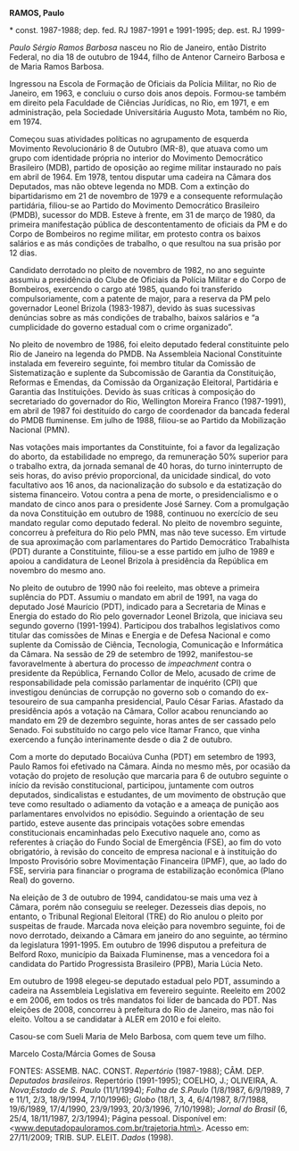 **RAMOS, Paulo**

\* const. 1987-1988; dep. fed. RJ 1987-1991 e 1991-1995; dep. est. RJ
1999-

*Paulo Sérgio Ramos Barbosa* nasceu no Rio de Janeiro, então Distrito
Federal, no dia 18 de outubro de 1944, filho de Antenor Carneiro Barbosa
e de Maria Ramos Barbosa.

Ingressou na Escola de Formação de Oficiais da Polícia Militar, no Rio
de Janeiro, em 1963, e concluiu o curso dois anos depois. Formou-se
também em direito pela Faculdade de Ciências Jurídicas, no Rio, em 1971,
e em administração, pela Sociedade Universitária Augusto Mota, também no
Rio, em 1974.

Começou suas atividades políticas no agrupamento de esquerda Movimento
Revolucionário 8 de Outubro (MR-8), que atuava como um grupo com
identidade própria no interior do Movimento Democrático Brasileiro
(MDB), partido de oposição ao regime militar instaurado no país em abril
de 1964. Em 1978, tentou disputar uma cadeira na Câmara dos Deputados,
mas não obteve legenda no MDB. Com a extinção do bipartidarismo em 21 de
novembro de 1979 e a consequente reformulação partidária, filiou-se ao
Partido do Movimento Democrático Brasileiro (PMDB), sucessor do MDB.
Esteve à frente, em 31 de março de 1980, da primeira manifestação
pública de descontentamento de oficiais da PM e do Corpo de Bombeiros no
regime militar, em protesto contra os baixos salários e as más condições
de trabalho, o que resultou na sua prisão por 12 dias.

Candidato derrotado no pleito de novembro de 1982, no ano seguinte
assumiu a presidência do Clube de Oficiais da Polícia Militar e do Corpo
de Bombeiros, exercendo o cargo até 1985, quando foi transferido
compulsoriamente, com a patente de major, para a reserva da PM pelo
governador Leonel Brizola (1983-1987), devido às suas sucessivas
denúncias sobre as más condições de trabalho, baixos salários e “a
cumplicidade do governo estadual com o crime organizado”.

No pleito de novembro de 1986, foi eleito deputado federal constituinte
pelo Rio de Janeiro na legenda do PMDB. Na Assembleia Nacional
Constituinte instalada em fevereiro seguinte, foi membro titular da
Comissão de Sistematização e suplente da Subcomissão de Garantia da
Constituição, Reformas e Emendas, da Comissão da Organização Eleitoral,
Partidária e Garantia das Instituições. Devido às suas críticas à
composição do secretariado do governador do Rio, Wellington Moreira
Franco (1987-1991), em abril de 1987 foi destituído do cargo de
coordenador da bancada federal do PMDB fluminense. Em julho de 1988,
filiou-se ao Partido da Mobilização Nacional (PMN).

Nas votações mais importantes da Constituinte, foi a favor da
legalização do aborto, da estabilidade no emprego, da remuneração 50%
superior para o trabalho extra, da jornada semanal de 40 horas, do turno
ininterrupto de seis horas, do aviso prévio proporcional, da unicidade
sindical, do voto facultativo aos 16 anos, da nacionalização do subsolo
e da estatização do sistema financeiro. Votou contra a pena de morte, o
presidencialismo e o mandato de cinco anos para o presidente José
Sarney. Com a promulgação da nova Constituição em outubro de 1988,
continuou no exercício de seu mandato regular como deputado federal. No
pleito de novembro seguinte, concorreu à prefeitura do Rio pelo PMN, mas
não teve sucesso. Em virtude de sua aproximação com parlamentares do
Partido Democrático Trabalhista (PDT) durante a Constituinte, filiou-se
a esse partido em julho de 1989 e apoiou a candidatura de Leonel Brizola
à presidência da República em novembro do mesmo ano.

No pleito de outubro de 1990 não foi reeleito, mas obteve a primeira
suplência do PDT. Assumiu o mandato em abril de 1991, na vaga do
deputado José Maurício (PDT), indicado para a Secretaria de Minas e
Energia do estado do Rio pelo governador Leonel Brizola, que iniciava
seu segundo governo (1991-1994). Participou dos trabalhos legislativos
como titular das comissões de Minas e Energia e de Defesa Nacional e
como suplente da Comissão de Ciência, Tecnologia, Comunicação e
Informática da Câmara. Na sessão de 29 de setembro de 1992,
manifestou-se favoravelmente à abertura do processo de *impeachment*
contra o presidente da República, Fernando Collor de Melo, acusado de
crime de responsabilidade pela comissão parlamentar de inquérito (CPI)
que investigou denúncias de corrupção no governo sob o comando do
ex-tesoureiro de sua campanha presidencial, Paulo César Farias. Afastado
da presidência após a votação na Câmara, Collor acabou renunciando ao
mandato em 29 de dezembro seguinte, horas antes de ser cassado pelo
Senado. Foi substituído no cargo pelo vice Itamar Franco, que vinha
exercendo a função interinamente desde o dia 2 de outubro.

Com a morte do deputado Bocaiúva Cunha (PDT) em setembro de 1993, Paulo
Ramos foi efetivado na Câmara. Ainda no mesmo mês, por ocasião da
votação do projeto de resolução que marcaria para 6 de outubro seguinte
o início da revisão constitucional, participou, juntamente com outros
deputados, sindicalistas e estudantes, de um movimento de obstrução que
teve como resultado o adiamento da votação e a ameaça de punição aos
parlamentares envolvidos no episódio. Seguindo a orientação de seu
partido, esteve ausente das principais votações sobre emendas
constitucionais encaminhadas pelo Executivo naquele ano, como as
referentes à criação do Fundo Social de Emergência (FSE), ao fim do voto
obrigatório, à revisão do conceito de empresa nacional e à instituição
do Imposto Provisório sobre Movimentação Financeira (IPMF), que, ao lado
do FSE, serviria para financiar o programa de estabilização econômica
(Plano Real) do governo.

Na eleição de 3 de outubro de 1994, candidatou-se mais uma vez à Câmara,
porém não conseguiu se reeleger. Dezesseis dias depois, no entanto, o
Tribunal Regional Eleitoral (TRE) do Rio anulou o pleito por suspeitas
de fraude. Marcada nova eleição para novembro seguinte, foi de novo
derrotado, deixando a Câmara em janeiro do ano seguinte, ao término da
legislatura 1991-1995. Em outubro de 1996 disputou a prefeitura de
Belford Roxo, município da Baixada Fluminense, mas a vencedora foi a
candidata do Partido Progressista Brasileiro (PPB), Maria Lúcia Neto.

Em outubro de 1998 elegeu-se deputado estadual pelo PDT, assumindo a
cadeira na Assembleia Legislativa em fevereiro seguinte. Reeleito em
2002 e em 2006, em todos os três mandatos foi líder de bancada do PDT.
Nas eleições de 2008, concorreu à prefeitura do Rio de Janeiro, mas não
foi eleito. Voltou a se candidatar à ALER em 2010 e foi eleito.

Casou-se com Sueli Maria de Melo Barbosa, com quem teve um filho.

Marcelo Costa/Márcia Gomes de Sousa

FONTES: ASSEMB. NAC. CONST. *Repertório* (1987-1988); CÂM. DEP.
*Deputados brasileiros*. Repertório (1991-1995); COELHO, J.; OLIVEIRA,
A. *Nova*;*Estado de S. Paulo* (11/1/1994); *Folha de S.Paulo*
(1/8/1987, 6/9/1989, 7 e 11/1, 2/3, 18/9/1994, 7/10/1996); *Globo*
(18/1, 3, 4, 6/4/1987, 8/7/1988, 19/6/1989, 17/4/1990, 23/9/1993,
20/3/1996, 7/10/1998); *Jornal do Brasil* (6, 25/4, 18/11/1987,
2/3/1994); Página pessoal. Disponível em:
\<www.deputadopauloramos.com.br/trajetoria.htm\>. Acesso em: 27/11/2009;
TRIB. SUP. ELEIT. *Dados* (1998).
